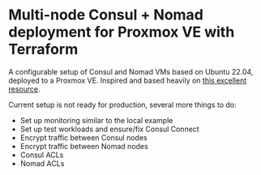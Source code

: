  # Multi-node Consul + Nomad deployment for Proxmox VE with Terraform

A configurable setup of Consul and Nomad VMs based on Ubuntu 22.04, deployed to a Proxmox VE. Inspired and based heavily on [this excellent resource](https://github.com/groovemonkey/tutorialinux-hashistack/tree/master).

Current setup is not ready for production, several more things to do:
- Set up monitoring similar to the local example
- Set up test workloads and ensure/fix Consul Connect
- Encrypt traffic between Consul nodes
- Encrypt traffic between Nomad nodes
- Consul ACLs
- Nomad ACLs


